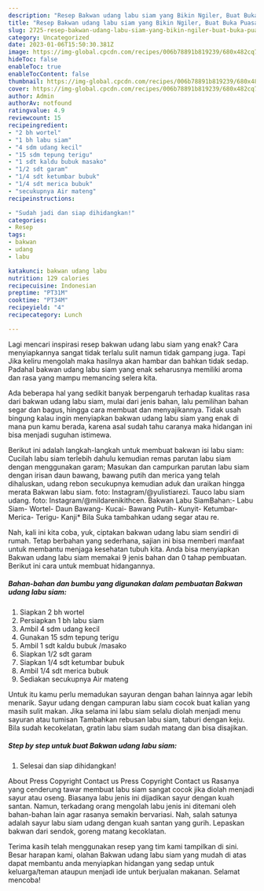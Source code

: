 ```yaml
---
description: "Resep Bakwan udang labu siam yang Bikin Ngiler, Buat Buka Puasa Lezat"
title: "Resep Bakwan udang labu siam yang Bikin Ngiler, Buat Buka Puasa Lezat"
slug: 2725-resep-bakwan-udang-labu-siam-yang-bikin-ngiler-buat-buka-puasa-lezat
category: Uncategorized
date: 2023-01-06T15:50:30.381Z
image: https://img-global.cpcdn.com/recipes/006b78891b819239/680x482cq70/bakwan-udang-labu-siam-foto-resep-utama.jpg
hideToc: false
enableToc: true
enableTocContent: false
thumbnail: https://img-global.cpcdn.com/recipes/006b78891b819239/680x482cq70/bakwan-udang-labu-siam-foto-resep-utama.jpg
cover: https://img-global.cpcdn.com/recipes/006b78891b819239/680x482cq70/bakwan-udang-labu-siam-foto-resep-utama.jpg
author: Admin
authorAv: notfound
ratingvalue: 4.9
reviewcount: 15
recipeingredient:
- "2 bh wortel"
- "1 bh labu siam"
- "4 sdm udang kecil"
- "15 sdm tepung terigu"
- "1 sdt kaldu bubuk masako"
- "1/2 sdt garam"
- "1/4 sdt ketumbar bubuk"
- "1/4 sdt merica bubuk"
- "secukupnya Air mateng"
recipeinstructions:

- "Sudah jadi dan siap dihidangkan!"
categories:
- Resep
tags:
- bakwan
- udang
- labu

katakunci: bakwan udang labu 
nutrition: 129 calories
recipecuisine: Indonesian
preptime: "PT31M"
cooktime: "PT34M"
recipeyield: "4"
recipecategory: Lunch

---
```



Lagi mencari inspirasi resep bakwan udang labu siam yang enak? Cara menyiapkannya sangat tidak terlalu sulit namun tidak gampang juga. Tapi Jika keliru mengolah maka hasilnya akan hambar dan bahkan tidak sedap. Padahal bakwan udang labu siam yang enak seharusnya memiliki aroma dan rasa yang mampu memancing selera kita.


Ada beberapa hal yang sedikit banyak berpengaruh terhadap kualitas rasa dari bakwan udang labu siam, mulai dari jenis bahan, lalu pemilihan bahan segar dan bagus, hingga cara membuat dan menyajikannya. Tidak usah bingung kalau ingin menyiapkan bakwan udang labu siam yang enak di mana pun kamu berada, karena asal sudah tahu caranya maka hidangan ini bisa menjadi suguhan istimewa.

Berikut ini adalah langkah-langkah untuk membuat bakwan isi labu siam: Cucilah labu siam terlebih dahulu kemudian remas parutan labu siam dengan menggunakan garam; Masukan dan campurkan parutan labu siam dengan irisan daun bawang, bawang putih dan merica yang telah dihaluskan, udang rebon secukupnya kemudian aduk dan uraikan hingga merata Bakwan labu siam. foto: Instagram/@yulistiarezi. Tauco labu siam udang. foto: Instagram/@mildarenikithcen. Bakwan Labu SiamBahan:- Labu Siam- Wortel- Daun Bawang- Kucai- Bawang Putih- Kunyit- Ketumbar- Merica- Terigu- Kanji* Bila Suka tambahkan udang segar atau re.


Nah, kali ini kita coba, yuk, ciptakan bakwan udang labu siam sendiri di rumah. Tetap berbahan yang sederhana, sajian ini bisa memberi manfaat untuk membantu menjaga kesehatan tubuh kita. Anda bisa menyiapkan Bakwan udang labu siam memakai 9 jenis bahan dan 0 tahap pembuatan. Berikut ini cara untuk membuat hidangannya.

<!--inarticleads1-->

##### Bahan-bahan dan bumbu yang digunakan dalam pembuatan Bakwan udang labu siam:

1. Siapkan 2 bh wortel
1. Persiapkan 1 bh labu siam
1. Ambil 4 sdm udang kecil
1. Gunakan 15 sdm tepung terigu
1. Ambil 1 sdt kaldu bubuk /masako
1. Siapkan 1/2 sdt garam
1. Siapkan 1/4 sdt ketumbar bubuk
1. Ambil 1/4 sdt merica bubuk
1. Sediakan secukupnya Air mateng


Untuk itu kamu perlu memadukan sayuran dengan bahan lainnya agar lebih menarik. Sayur udang dengan campuran labu siam cocok buat kalian yang masih sulit makan. Jika selama ini labu siam selalu diolah menjadi menu sayuran atau tumisan Tambahkan rebusan labu siam, taburi dengan keju. Bila sudah kecokelatan, gratin labu siam sudah matang dan bisa disajikan. 

<!--inarticleads2-->

##### Step by step untuk buat Bakwan udang labu siam:


1. Selesai dan siap dihidangkan!

About Press Copyright Contact us Press Copyright Contact us Rasanya yang cenderung tawar membuat labu siam sangat cocok jika diolah menjadi sayur atau oseng. Biasanya labu jenis ini dijadikan sayur dengan kuah santan. Namun, terkadang orang mengolah labu jenis ini ditemani oleh bahan-bahan lain agar rasanya semakin bervariasi. Nah, salah satunya adalah sayur labu siam udang dengan kuah santan yang gurih. Lepaskan bakwan dari sendok, goreng matang kecoklatan. 

Terima kasih telah menggunakan resep yang tim kami tampilkan di sini. Besar harapan kami, olahan Bakwan udang labu siam yang mudah di atas dapat membantu anda menyiapkan hidangan yang sedap untuk keluarga/teman ataupun menjadi ide untuk berjualan makanan. Selamat mencoba!
